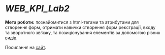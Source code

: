 # *WEB_KPI_Lab2*

**Мета роботи:** познайомитися з html-тегами та атрибутами для створення форм,
отримати навички створення форм реєстрації, входу та зворотного зв’язку, та
позиціонування елементів за допомогою різних видів.

Посилання на [сайт](https://s-a-n-n-i.github.io/WEB_KPI_Lab2/).
